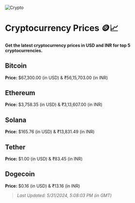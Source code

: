 
![Crypto](https://www.techguide.com.au/wp-content/uploads/2020/11/crypto3.jpeg)

# Cryptocurrency Prices 🪙📈

#### Get the latest cryptocurrency prices in USD and INR for top 5 cryptocurrencies.

## Bitcoin

**Price:** $67,300.00 (in USD) & ₹56,15,703.00 (in INR)

## Ethereum

**Price:** $3,758.35 (in USD) & ₹3,13,607.00 (in INR)

## Solana

**Price:** $165.76 (in USD) & ₹13,831.49 (in INR)

## Tether

**Price:** $1.00 (in USD) & ₹83.45 (in INR)

## Dogecoin

**Price:** $0.16 (in USD) & ₹13.16 (in INR)

> _Last Updated: 5/31/2024, 5:08:03 PM (in GMT)_
